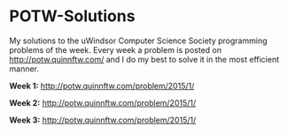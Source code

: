 # POTW-Solutions
My solutions to the uWindsor Computer Science Society programming problems of the week. Every week a problem is posted on http://potw.quinnftw.com/ and I do my best to solve it in the most efficient manner.

**Week 1:** http://potw.quinnftw.com/problem/2015/1/

**Week 2:** http://potw.quinnftw.com/problem/2015/1/

**Week 3:** http://potw.quinnftw.com/problem/2015/1/
